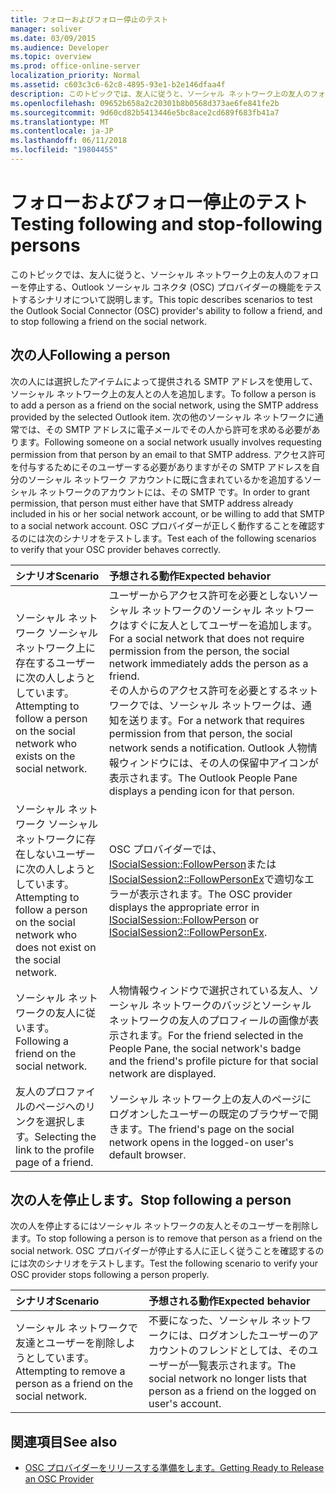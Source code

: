 ```yaml
---
title: フォローおよびフォロー停止のテスト
manager: soliver
ms.date: 03/09/2015
ms.audience: Developer
ms.topic: overview
ms.prod: office-online-server
localization_priority: Normal
ms.assetid: c603c3c6-62c8-4895-93e1-b2e146dfaa4f
description: このトピックでは、友人に従うと、ソーシャル ネットワーク上の友人のフォローを停止する、Outlook ソーシャル コネクタ (OSC) プロバイダーの機能をテストするシナリオについて説明します。
ms.openlocfilehash: 09652b658a2c20301b8b0568d373ae6fe841fe2b
ms.sourcegitcommit: 9d60cd82b5413446e5bc8ace2cd689f683fb41a7
ms.translationtype: MT
ms.contentlocale: ja-JP
ms.lasthandoff: 06/11/2018
ms.locfileid: "19804455"
---
```

# <a name="testing-following-and-stop-following-persons"></a><span data-ttu-id="4a9e0-103">フォローおよびフォロー停止のテスト</span><span class="sxs-lookup"><span data-stu-id="4a9e0-103">Testing following and stop-following persons</span></span>

<span data-ttu-id="4a9e0-104">このトピックでは、友人に従うと、ソーシャル ネットワーク上の友人のフォローを停止する、Outlook ソーシャル コネクタ (OSC) プロバイダーの機能をテストするシナリオについて説明します。</span><span class="sxs-lookup"><span data-stu-id="4a9e0-104">This topic describes scenarios to test the Outlook Social Connector (OSC) provider's ability to follow a friend, and to stop following a friend on the social network.</span></span>
  
## <a name="following-a-person"></a><span data-ttu-id="4a9e0-105">次の人</span><span class="sxs-lookup"><span data-stu-id="4a9e0-105">Following a person</span></span>

<span data-ttu-id="4a9e0-106">次の人には選択したアイテムによって提供される SMTP アドレスを使用して、ソーシャル ネットワーク上の友人との人を追加します。</span><span class="sxs-lookup"><span data-stu-id="4a9e0-106">To follow a person is to add a person as a friend on the social network, using the SMTP address provided by the selected Outlook item.</span></span> <span data-ttu-id="4a9e0-107">次の他のソーシャル ネットワークに通常では、その SMTP アドレスに電子メールでその人から許可を求める必要があります。</span><span class="sxs-lookup"><span data-stu-id="4a9e0-107">Following someone on a social network usually involves requesting permission from that person by an email to that SMTP address.</span></span> <span data-ttu-id="4a9e0-108">アクセス許可を付与するためにそのユーザーする必要がありますがその SMTP アドレスを自分のソーシャル ネットワーク アカウントに既に含まれているかを追加するソーシャル ネットワークのアカウントには、その SMTP です。</span><span class="sxs-lookup"><span data-stu-id="4a9e0-108">In order to grant permission, that person must either have that SMTP address already included in his or her social network account, or be willing to add that SMTP to a social network account.</span></span> <span data-ttu-id="4a9e0-109">OSC プロバイダーが正しく動作することを確認するのには次のシナリオをテストします。</span><span class="sxs-lookup"><span data-stu-id="4a9e0-109">Test each of the following scenarios to verify that your OSC provider behaves correctly.</span></span>
  
|<span data-ttu-id="4a9e0-110">**シナリオ**</span><span class="sxs-lookup"><span data-stu-id="4a9e0-110">**Scenario**</span></span>|<span data-ttu-id="4a9e0-111">**予想される動作**</span><span class="sxs-lookup"><span data-stu-id="4a9e0-111">**Expected behavior**</span></span>|
|:-----|:-----|
|<span data-ttu-id="4a9e0-112">ソーシャル ネットワーク ソーシャル ネットワーク上に存在するユーザーに次の人しようとしています。</span><span class="sxs-lookup"><span data-stu-id="4a9e0-112">Attempting to follow a person on the social network who exists on the social network.</span></span>  <br/> |<span data-ttu-id="4a9e0-113">ユーザーからアクセス許可を必要としないソーシャル ネットワークのソーシャル ネットワークはすぐに友人としてユーザーを追加します。</span><span class="sxs-lookup"><span data-stu-id="4a9e0-113">For a social network that does not require permission from the person, the social network immediately adds the person as a friend.</span></span>  <br/> <span data-ttu-id="4a9e0-114">その人からのアクセス許可を必要とするネットワークでは、ソーシャル ネットワークは、通知を送ります。</span><span class="sxs-lookup"><span data-stu-id="4a9e0-114">For a network that requires permission from that person, the social network sends a notification.</span></span> <span data-ttu-id="4a9e0-115">Outlook 人物情報ウィンドウには、その人の保留中アイコンが表示されます。</span><span class="sxs-lookup"><span data-stu-id="4a9e0-115">The Outlook People Pane displays a pending icon for that person.</span></span>  <br/> |
|<span data-ttu-id="4a9e0-116">ソーシャル ネットワーク ソーシャル ネットワークに存在しないユーザーに次の人しようとしています。</span><span class="sxs-lookup"><span data-stu-id="4a9e0-116">Attempting to follow a person on the social network who does not exist on the social network.</span></span>  <br/> |<span data-ttu-id="4a9e0-117">OSC プロバイダーでは、 [ISocialSession::FollowPerson](isocialsession-followperson.md)または[ISocialSession2::FollowPersonEx](isocialsession2-followpersonex.md)で適切なエラーが表示されます。</span><span class="sxs-lookup"><span data-stu-id="4a9e0-117">The OSC provider displays the appropriate error in [ISocialSession::FollowPerson](isocialsession-followperson.md) or [ISocialSession2::FollowPersonEx](isocialsession2-followpersonex.md).</span></span>  <br/> |
|<span data-ttu-id="4a9e0-118">ソーシャル ネットワークの友人に従います。</span><span class="sxs-lookup"><span data-stu-id="4a9e0-118">Following a friend on the social network.</span></span>  <br/> |<span data-ttu-id="4a9e0-119">人物情報ウィンドウで選択されている友人、ソーシャル ネットワークのバッジとソーシャル ネットワークの友人のプロフィールの画像が表示されます。</span><span class="sxs-lookup"><span data-stu-id="4a9e0-119">For the friend selected in the People Pane, the social network's badge and the friend's profile picture for that social network are displayed.</span></span>  <br/> |
|<span data-ttu-id="4a9e0-120">友人のプロファイルのページへのリンクを選択します。</span><span class="sxs-lookup"><span data-stu-id="4a9e0-120">Selecting the link to the profile page of a friend.</span></span>  <br/> |<span data-ttu-id="4a9e0-121">ソーシャル ネットワーク上の友人のページにログオンしたユーザーの既定のブラウザーで開きます。</span><span class="sxs-lookup"><span data-stu-id="4a9e0-121">The friend's page on the social network opens in the logged-on user's default browser.</span></span>  <br/> |
   
## <a name="stop-following-a-person"></a><span data-ttu-id="4a9e0-122">次の人を停止します。</span><span class="sxs-lookup"><span data-stu-id="4a9e0-122">Stop following a person</span></span>

<span data-ttu-id="4a9e0-123">次の人を停止するにはソーシャル ネットワークの友人とそのユーザーを削除します。</span><span class="sxs-lookup"><span data-stu-id="4a9e0-123">To stop following a person is to remove that person as a friend on the social network.</span></span> <span data-ttu-id="4a9e0-124">OSC プロバイダーが停止する人に正しく従うことを確認するのには次のシナリオをテストします。</span><span class="sxs-lookup"><span data-stu-id="4a9e0-124">Test the following scenario to verify your OSC provider stops following a person properly.</span></span>
  
|<span data-ttu-id="4a9e0-125">**シナリオ**</span><span class="sxs-lookup"><span data-stu-id="4a9e0-125">**Scenario**</span></span>|<span data-ttu-id="4a9e0-126">**予想される動作**</span><span class="sxs-lookup"><span data-stu-id="4a9e0-126">**Expected behavior**</span></span>|
|:-----|:-----|
|<span data-ttu-id="4a9e0-127">ソーシャル ネットワークで友達とユーザーを削除しようとしています。</span><span class="sxs-lookup"><span data-stu-id="4a9e0-127">Attempting to remove a person as a friend on the social network.</span></span>  <br/> |<span data-ttu-id="4a9e0-128">不要になった、ソーシャル ネットワークには、ログオンしたユーザーのアカウントのフレンドとしては、そのユーザーが一覧表示されます。</span><span class="sxs-lookup"><span data-stu-id="4a9e0-128">The social network no longer lists that person as a friend on the logged on user's account.</span></span>  <br/> |
   
## <a name="see-also"></a><span data-ttu-id="4a9e0-129">関連項目</span><span class="sxs-lookup"><span data-stu-id="4a9e0-129">See also</span></span>

- [<span data-ttu-id="4a9e0-130">OSC プロバイダーをリリースする準備をします。</span><span class="sxs-lookup"><span data-stu-id="4a9e0-130">Getting Ready to Release an OSC Provider</span></span>](getting-ready-to-release-an-osc-provider.md)

